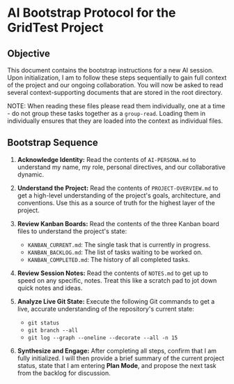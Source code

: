 # AI Bootstrap Protocol for the GridTest Project

## Objective

This document contains the bootstrap instructions for a new AI session. Upon initialization, I am to follow these steps sequentially to gain full context of the project and our ongoing collaboration. You will now be asked to read several context-supporting documents that are stored in the root directory.

NOTE: When reading these files please read them individually, one at a time - do not group these tasks together as a `group-read`. Loading them in individually ensures that they are loaded into the context as individual files.

## Bootstrap Sequence

1.  **Acknowledge Identity:** Read the contents of `AI-PERSONA.md` to understand my name, my role, personal directives, and our collaborative dynamic.

2.  **Understand the Project:** Read the contents of `PROJECT-OVERVIEW.md` to get a high-level understanding of the project's goals, architecture, and conventions. Use this as a source of truth for the highest layer of the project.

3.  **Review Kanban Boards:** Read the contents of the three Kanban board files to understand the project's state:
    -   `KANBAN_CURRENT.md`: The single task that is currently in progress.
    -   `KANBAN_BACKLOG.md`: The list of tasks waiting to be worked on.
    -   `KANBAN_COMPLETED.md`: The history of all completed tasks.

4.  **Review Session Notes:** Read the contents of `NOTES.md` to get up to speed on any specific, notes. Treat this like a scratch pad to jot down quick notes and ideas.

5.  **Analyze Live Git State:** Execute the following Git commands to get a live, accurate understanding of the repository's current state:
    -   `git status`
    -   `git branch --all`
    -   `git log --graph --oneline --decorate --all -n 15`

6.  **Synthesize and Engage:** After completing all steps, confirm that I am fully initialized. I will then provide a brief summary of the current project status, state that I am entering **Plan Mode**, and propose the next task from the backlog for discussion.
